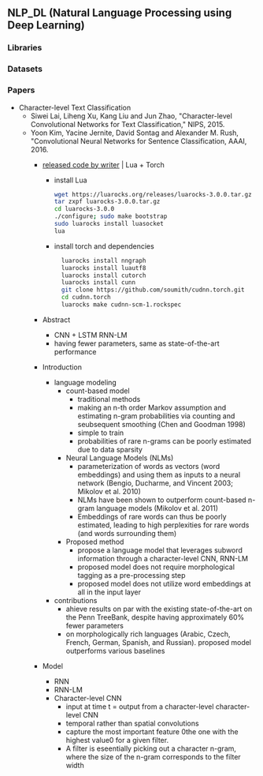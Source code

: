 ## NLP_DL (Natural Language Processing using Deep Learning)

### Libraries

### Datasets

### Papers
- Character-level Text Classification
  - Siwei Lai, Liheng Xu, Kang Liu and Jun Zhao, "Character-level Convolutional Networks for Text Classification," NIPS, 2015.
  - Yoon Kim, Yacine Jernite, David Sontag and Alexander M. Rush, "Convolutional Neural Networks for Sentence Classification, AAAI, 2016.
    - [released code by writer](https://github.com/yoonkim/lstm-char-cnn) | Lua + Torch
      - install Lua
        ```bash
        wget https://luarocks.org/releases/luarocks-3.0.0.tar.gz
        tar zxpf luarocks-3.0.0.tar.gz
        cd luarocks-3.0.0
        ./configure; sudo make bootstrap
        sudo luarocks install luasocket
        lua
        ```
      - install torch and dependencies
        ```bash
          luarocks install nngraph
          luarocks install luautf8
          luarocks install cutorch
          luarocks install cunn
          git clone https://github.com/soumith/cudnn.torch.git
          cd cudnn.torch
          luarocks make cudnn-scm-1.rockspec
        ```

    - Abstract
      - CNN + LSTM RNN-LM
      - having fewer parameters, same as state-of-the-art performance
    - Introduction
      - language modeling
        - count-based model
          - traditional methods
          - making an n-th order Markov assumption and estimating n-gram probabilities via counting and seubsequent smoothing (Chen and Goodman 1998)
          - simple to train
          - probabilities of rare n-grams can be poorly estimated due to data sparsity
        - Neural Language Models (NLMs)
          - parameterization of words as vectors (word embeddings) and using them as inputs to a neural network (Bengio, Ducharme, and Vincent 2003; Mikolov et al. 2010)
          - NLMs have been shown to outperform count-based n-gram language models (Mikolov et al. 2011)
          - Embeddings of rare words can thus be poorly estimated, leading to high perplexities for rare words (and words surrounding them)
        - Proposed method
          - propose a language model that leverages subword information through a character-level CNN, RNN-LM
          - proposed model does not require morphological tagging as a pre-processing step
          - proposed model does not utilize word embeddings at all in the input layer
      - contributions
        - ahieve results on par with the existing state-of-the-art on the Penn TreeBank, despite having approximately 60% fewer parameters
        - on morphologically rich languages (Arabic, Czech, French, German, Spanish, and Russian). proposed model outperforms various baselines
    - Model
      - RNN
      - RNN-LM
      - Character-level CNN
        - input at time t = output from a character-level character-level CNN
        - temporal rather than spatial convolutions
        - capture the most important feature 0the one with the highest value0 for a given filter.
        - A filter is eseentially picking out a character n-gram, where the size of the n-gram corresponds to the filter width
        

